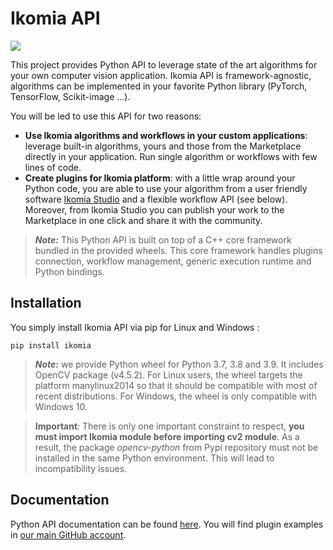 # Ikomia API

![](https://ikomia.com/wp-content/uploads/2022/07/carbon6.png)

This project provides Python API to leverage state of the art algorithms for your own computer vision application. Ikomia API is framework-agnostic, algorithms can be implemented in your favorite Python library (PyTorch, TensorFlow, Scikit-image ...).

You will be led to use this API for two reasons:
- **Use Ikomia algorithms and workflows in your custom applications**: leverage built-in algorithms, yours and those from the Marketplace directly in your application. Run single algorithm or workflows with few lines of code.
- **Create plugins for Ikomia platform**: with a little wrap around your Python code, you are able to use your algorithm from a user friendly software [Ikomia Studio](https://github.com/Ikomia-dev/IkomiaStudio) and a flexible workflow API (see below). Moreover, from Ikomia Studio you can publish your work to the Marketplace in one click and share it with the community.


> **_Note:_**  This Python API is built on top of a C++ core framework bundled in the provided wheels. This core framework handles plugins connection, workflow management, generic execution runtime and Python bindings.


## Installation

You simply install Ikomia API via pip for Linux and Windows :

`pip install ikomia`

>**_Note:_** we provide Python wheel for Python 3.7, 3.8 and 3.9. It includes OpenCV package (v4.5.2). For Linux users, the wheel targets the platform manylinux2014 so that it should be compatible with most of recent distributions. For Windows, the wheel is only compatible with Windows 10.


>**Important**: There is only one important constraint to respect, **you must import Ikomia module before importing cv2 module**. As a result, the package *opencv-python* from Pypi repository must not be installed in 
the same Python environment. This will lead to incompatibility issues.


## Documentation

Python API documentation can be found [here](https://ikomia-dev.github.io/python-api-documentation/). You will find plugin examples in [our main GitHub account](https://github.com/Ikomia-dev).
